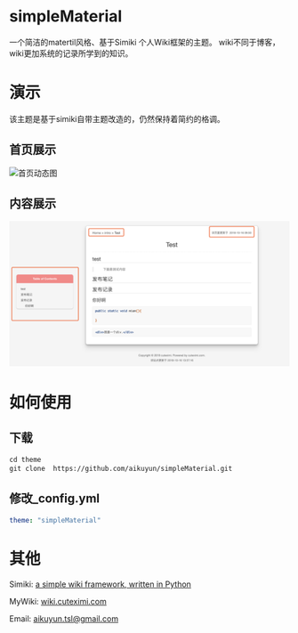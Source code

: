 # simpleMaterial
一个简洁的matertil风格、基于Simiki 个人Wiki框架的主题。
wiki不同于博客，wiki更加系统的记录所学到的知识。

# 演示

该主题是基于simiki自带主题改造的，仍然保持着简约的格调。

## 首页展示
![首页动态图](./images/simiki改造主题样式.gif)


## 内容展示
![笔记内容展示](./images/笔记内容.png)

# 如何使用

## 下载
```shell
cd theme
git clone  https://github.com/aikuyun/simpleMaterial.git
```
## 修改_config.yml

```yml
theme: "simpleMaterial"
```

# 其他

Simiki: [a simple wiki framework, written in Python](https://github.com/tankywoo/simiki)

MyWiki: [wiki.cuteximi.com](http://wiki.cuteximi.com)

Email: aikuyun.tsl@gmail.com
